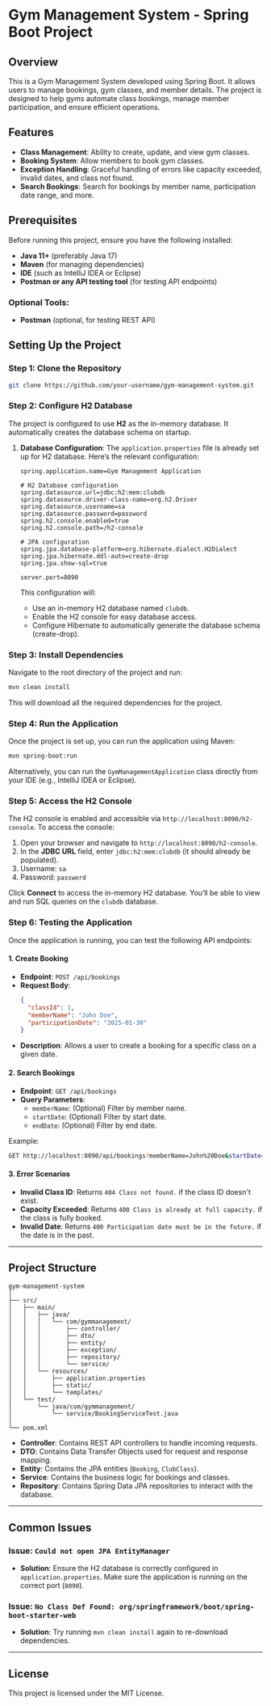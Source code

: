 
# Gym Management System - Spring Boot Project

## Overview
This is a Gym Management System developed using Spring Boot. It allows users to manage bookings, gym classes, and member details. The project is designed to help gyms automate class bookings, manage member participation, and ensure efficient operations.

## Features
- **Class Management**: Ability to create, update, and view gym classes.
- **Booking System**: Allow members to book gym classes.
- **Exception Handling**: Graceful handling of errors like capacity exceeded, invalid dates, and class not found.
- **Search Bookings**: Search for bookings by member name, participation date range, and more.

## Prerequisites
Before running this project, ensure you have the following installed:
- **Java 11+** (preferably Java 17)
- **Maven** (for managing dependencies)
- **IDE** (such as IntelliJ IDEA or Eclipse)
- **Postman or any API testing tool** (for testing API endpoints)

### Optional Tools:
- **Postman** (optional, for testing REST API)

## Setting Up the Project

### Step 1: Clone the Repository

```bash
git clone https://github.com/your-username/gym-management-system.git
```

### Step 2: Configure H2 Database

The project is configured to use **H2** as the in-memory database. It automatically creates the database schema on startup.

1. **Database Configuration**: The `application.properties` file is already set up for H2 database. Here’s the relevant configuration:

   ```properties
   spring.application.name=Gym Management Application

   # H2 Database configuration
   spring.datasource.url=jdbc:h2:mem:clubdb
   spring.datasource.driver-class-name=org.h2.Driver
   spring.datasource.username=sa
   spring.datasource.password=password
   spring.h2.console.enabled=true
   spring.h2.console.path=/h2-console

   # JPA configuration
   spring.jpa.database-platform=org.hibernate.dialect.H2Dialect
   spring.jpa.hibernate.ddl-auto=create-drop
   spring.jpa.show-sql=true

   server.port=8090
   ```

   This configuration will:
   - Use an in-memory H2 database named `clubdb`.
   - Enable the H2 console for easy database access.
   - Configure Hibernate to automatically generate the database schema (create-drop).

### Step 3: Install Dependencies

Navigate to the root directory of the project and run:

```bash
mvn clean install
```

This will download all the required dependencies for the project.

### Step 4: Run the Application

Once the project is set up, you can run the application using Maven:

```bash
mvn spring-boot:run
```

Alternatively, you can run the `GymManagementApplication` class directly from your IDE (e.g., IntelliJ IDEA or Eclipse).

### Step 5: Access the H2 Console

The H2 console is enabled and accessible via `http://localhost:8090/h2-console`. To access the console:

1. Open your browser and navigate to `http://localhost:8090/h2-console`.
2. In the **JDBC URL** field, enter `jdbc:h2:mem:clubdb` (it should already be populated).
3. Username: `sa`
4. Password: `password`

Click **Connect** to access the in-memory H2 database. You’ll be able to view and run SQL queries on the `clubdb` database.

### Step 6: Testing the Application

Once the application is running, you can test the following API endpoints:

#### 1. Create Booking
- **Endpoint**: `POST /api/bookings`
- **Request Body**:
  ```json
  {
    "classId": 1,
    "memberName": "John Doe",
    "participationDate": "2025-01-30"
  }
  ```
- **Description**: Allows a user to create a booking for a specific class on a given date.

#### 2. Search Bookings
- **Endpoint**: `GET /api/bookings`
- **Query Parameters**:
  - `memberName`: (Optional) Filter by member name.
  - `startDate`: (Optional) Filter by start date.
  - `endDate`: (Optional) Filter by end date.
  
Example:
```bash
GET http://localhost:8090/api/bookings?memberName=John%20Doe&startDate=2025-01-01&endDate=2025-01-31
```

#### 3. Error Scenarios
- **Invalid Class ID**: Returns `404 Class not found.` if the class ID doesn't exist.
- **Capacity Exceeded**: Returns `400 Class is already at full capacity.` if the class is fully booked.
- **Invalid Date**: Returns `400 Participation date must be in the future.` if the date is in the past.

---

## Project Structure

```
gym-management-system
│
├── src/
│   ├── main/
│   │   ├── java/
│   │   │   └── com/gymmanagement/
│   │   │       ├── controller/
│   │   │       ├── dto/
│   │   │       ├── entity/
│   │   │       ├── exception/
│   │   │       ├── repository/
│   │   │       └── service/
│   │   └── resources/
│   │       ├── application.properties
│   │       ├── static/
│   │       └── templates/
│   └── test/
│       └── java/com/gymmanagement/
│           └── service/BookingServiceTest.java
│
└── pom.xml
```

- **Controller**: Contains REST API controllers to handle incoming requests.
- **DTO**: Contains Data Transfer Objects used for request and response mapping.
- **Entity**: Contains the JPA entities (`Booking`, `ClubClass`).
- **Service**: Contains the business logic for bookings and classes.
- **Repository**: Contains Spring Data JPA repositories to interact with the database.

---

## Common Issues

### Issue: `Could not open JPA EntityManager`
- **Solution**: Ensure the H2 database is correctly configured in `application.properties`. Make sure the application is running on the correct port (`8090`).

### Issue: `No Class Def Found: org/springframework/boot/spring-boot-starter-web`
- **Solution**: Try running `mvn clean install` again to re-download dependencies.

---

## License

This project is licensed under the MIT License.
